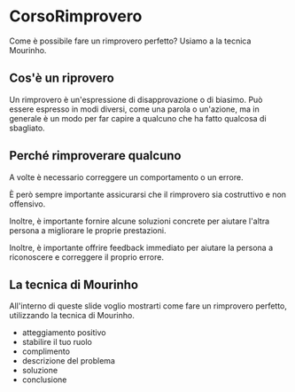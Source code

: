 # CorsoRimprovero

Come è possibile fare un rimprovero perfetto?
Usiamo a la tecnica Mourinho.

## Cos'è un riprovero

Un rimprovero è un'espressione di disapprovazione o di biasimo. Può essere espresso in modi diversi, come una parola o un'azione, ma in generale è un modo per far capire a qualcuno che ha fatto qualcosa di sbagliato.

## Perché rimproverare qualcuno

A volte è necessario correggere un comportamento o un errore.

È però sempre importante assicurarsi che il rimprovero sia costruttivo e non offensivo.

Inoltre, è importante fornire alcune soluzioni concrete per aiutare l'altra persona a migliorare le proprie prestazioni.

Inoltre, è importante offrire feedback immediato per aiutare la persona a riconoscere e correggere il proprio errore.

## La tecnica di Mourinho

All'interno di queste slide voglio mostrarti come fare un rimprovero perfetto, utilizzando la tecnica di Mourinho.

- atteggiamento positivo
- stabilire il tuo ruolo
- complimento
- descrizione del problema
- soluzione
- conclusione
